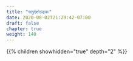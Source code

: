 ```yaml
---
title: "चतुर्दशोऽङ्कः"
date: 2020-08-02T21:29:42-07:00
draft: false
chapter: true
weight: 140
---
```


{{% children showhidden="true" depth="2" %}}